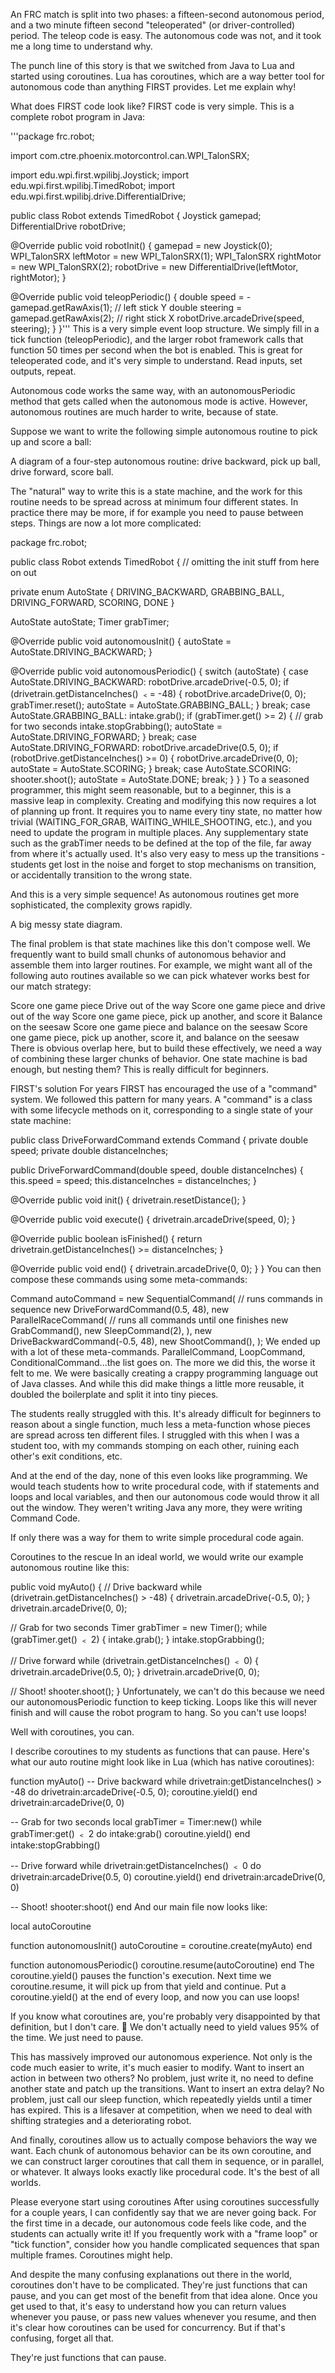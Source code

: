 
An FRC match is split into two phases: a fifteen-second autonomous period, and a two minute fifteen second "teleoperated" (or driver-controlled) period. The teleop code is easy. The autonomous code was not, and it took me a long time to understand why.

The punch line of this story is that we switched from Java to Lua and started using coroutines. Lua has coroutines, which are a way better tool for autonomous code than anything FIRST provides. Let me explain why!

What does FIRST code look like?
FIRST code is very simple. This is a complete robot program in Java:

'''package frc.robot;

import com.ctre.phoenix.motorcontrol.can.WPI_TalonSRX;

import edu.wpi.first.wpilibj.Joystick;
import edu.wpi.first.wpilibj.TimedRobot;
import edu.wpi.first.wpilibj.drive.DifferentialDrive;

public class Robot extends TimedRobot {
  Joystick gamepad;
  DifferentialDrive robotDrive;

  @Override
  public void robotInit() {
    gamepad = new Joystick(0);
    WPI_TalonSRX leftMotor = new WPI_TalonSRX(1);
    WPI_TalonSRX rightMotor = new WPI_TalonSRX(2);
    robotDrive = new DifferentialDrive(leftMotor, rightMotor);
  }

  @Override
  public void teleopPeriodic() {
    double speed = -gamepad.getRawAxis(1); // left stick Y
    double steering = gamepad.getRawAxis(2); // right stick X
    robotDrive.arcadeDrive(speed, steering);
  }
}'''
This is a very simple event loop structure. We simply fill in a tick function (teleopPeriodic), and the larger robot framework calls that function 50 times per second when the bot is enabled. This is great for teleoperated code, and it's very simple to understand. Read inputs, set outputs, repeat.

Autonomous code works the same way, with an autonomousPeriodic method that gets called when the autonomous mode is active. However, autonomous routines are much harder to write, because of state.

Suppose we want to write the following simple autonomous routine to pick up and score a ball:

A diagram of a four-step autonomous routine: drive backward, pick up ball, drive forward, score ball.

The "natural" way to write this is a state machine, and the work for this routine needs to be spread across at minimum four different states. In practice there may be more, if for example you need to pause between steps. Things are now a lot more complicated:

package frc.robot;

public class Robot extends TimedRobot {
  // omitting the init stuff from here on out

  private enum AutoState {
    DRIVING_BACKWARD,
    GRABBING_BALL,
    DRIVING_FORWARD,
    SCORING,
    DONE
  }

  AutoState autoState;
  Timer grabTimer;

  @Override
  public void autonomousInit() {
    autoState = AutoState.DRIVING_BACKWARD;
  }

  @Override
  public void autonomousPeriodic() {
    switch (autoState) {
      case AutoState.DRIVING_BACKWARD:
        robotDrive.arcadeDrive(-0.5, 0);
        if (drivetrain.getDistanceInches() ﹤= -48) {
          robotDrive.arcadeDrive(0, 0);
          grabTimer.reset();
          autoState = AutoState.GRABBING_BALL;
        }
        break;
      case AutoState.GRABBING_BALL:
        intake.grab();
        if (grabTimer.get() >= 2) { // grab for two seconds
          intake.stopGrabbing();
          autoState = AutoState.DRIVING_FORWARD;
        }
        break;
      case AutoState.DRIVING_FORWARD:
        robotDrive.arcadeDrive(0.5, 0);
        if (robotDrive.getDistanceInches() >= 0) {
          robotDrive.arcadeDrive(0, 0);
          autoState = AutoState.SCORING;
        }
        break;
      case AutoState.SCORING:
        shooter.shoot();
        autoState = AutoState.DONE;
        break;
    }
  }
}
To a seasoned programmer, this might seem reasonable, but to a beginner, this is a massive leap in complexity. Creating and modifying this now requires a lot of planning up front. It requires you to name every tiny state, no matter how trivial (WAITING_FOR_GRAB, WAITING_WHILE_SHOOTING, etc.), and you need to update the program in multiple places. Any supplementary state such as the grabTimer needs to be defined at the top of the file, far away from where it's actually used. It's also very easy to mess up the transitions - students get lost in the noise and forget to stop mechanisms on transition, or accidentally transition to the wrong state.

And this is a very simple sequence! As autonomous routines get more sophisticated, the complexity grows rapidly.

A big messy state diagram.

The final problem is that state machines like this don't compose well. We frequently want to build small chunks of autonomous behavior and assemble them into larger routines. For example, we might want all of the following auto routines available so we can pick whatever works best for our match strategy:

Score one game piece
Drive out of the way
Score one game piece and drive out of the way
Score one game piece, pick up another, and score it
Balance on the seesaw
Score one game piece and balance on the seesaw
Score one game piece, pick up another, score it, and balance on the seesaw
There is obvious overlap here, but to build these effectively, we need a way of combining these larger chunks of behavior. One state machine is bad enough, but nesting them? This is really difficult for beginners.

FIRST's solution
For years FIRST has encouraged the use of a "command" system. We followed this pattern for many years. A "command" is a class with some lifecycle methods on it, corresponding to a single state of your state machine:

public class DriveForwardCommand extends Command {
  private double speed;
  private double distanceInches;

  public DriveForwardCommand(double speed, double distanceInches) {
    this.speed = speed;
    this.distanceInches = distanceInches;
  }

  @Override
  public void init() {
    drivetrain.resetDistance();
  }

  @Override
  public void execute() {
    drivetrain.arcadeDrive(speed, 0);
  }

  @Override
  public boolean isFinished() {
    return drivetrain.getDistanceInches() >= distanceInches;
  }

  @Override
  public void end() {
    drivetrain.arcadeDrive(0, 0);
  }
}
You can then compose these commands using some meta-commands:

Command autoCommand = new SequentialCommand( // runs commands in sequence
  new DriveForwardCommand(0.5, 48),
  new ParallelRaceCommand( // runs all commands until one finishes
    new GrabCommand(),
    new SleepCommand(2),
  ),
  new DriveBackwardCommand(-0.5, 48),
  new ShootCommand(),
);
We ended up with a lot of these meta-commands. ParallelCommand, LoopCommand, ConditionalCommand...the list goes on. The more we did this, the worse it felt to me. We were basically creating a crappy programming language out of Java classes. And while this did make things a little more reusable, it doubled the boilerplate and split it into tiny pieces.

The students really struggled with this. It's already difficult for beginners to reason about a single function, much less a meta-function whose pieces are spread across ten different files. I struggled with this when I was a student too, with my commands stomping on each other, ruining each other's exit conditions, etc.

And at the end of the day, none of this even looks like programming. We would teach students how to write procedural code, with if statements and loops and local variables, and then our autonomous code would throw it all out the window. They weren't writing Java any more, they were writing Command Code.

If only there was a way for them to write simple procedural code again.

Coroutines to the rescue
In an ideal world, we would write our example autonomous routine like this:

public void myAuto() {
  // Drive backward
  while (drivetrain.getDistanceInches() > -48) {
    drivetrain.arcadeDrive(-0.5, 0);
  }
  drivetrain.arcadeDrive(0, 0);

  // Grab for two seconds
  Timer grabTimer = new Timer();
  while (grabTimer.get() ﹤ 2) {
    intake.grab();
  }
  intake.stopGrabbing();

  // Drive forward
  while (drivetrain.getDistanceInches() ﹤ 0) {
    drivetrain.arcadeDrive(0.5, 0);
  }
  drivetrain.arcadeDrive(0, 0);

  // Shoot!
  shooter.shoot();
}
Unfortunately, we can't do this because we need our autonomousPeriodic function to keep ticking. Loops like this will never finish and will cause the robot program to hang. So you can't use loops!

Well with coroutines, you can.

I describe coroutines to my students as functions that can pause. Here's what our auto routine might look like in Lua (which has native coroutines):

function myAuto()
  -- Drive backward
  while drivetrain:getDistanceInches() > -48 do
    drivetrain:arcadeDrive(-0.5, 0);
    coroutine.yield()
  end
  drivetrain:arcadeDrive(0, 0)

  -- Grab for two seconds
  local grabTimer = Timer:new()
  while grabTimer:get() ﹤ 2 do
    intake:grab()
    coroutine.yield()
  end
  intake:stopGrabbing()

  -- Drive forward
  while drivetrain:getDistanceInches() ﹤ 0 do
    drivetrain:arcadeDrive(0.5, 0)
    coroutine.yield()
  end
  drivetrain:arcadeDrive(0, 0)

  -- Shoot!
  shooter:shoot()
end
And our main file now looks like:

local autoCoroutine

function autonomousInit()
  autoCoroutine = coroutine.create(myAuto)
end

function autonomousPeriodic()
  coroutine.resume(autoCoroutine)
end
The coroutine.yield() pauses the function's execution. Next time we coroutine.resume, it will pick up from that yield and continue. Put a coroutine.yield() at the end of every loop, and now you can use loops!

If you know what coroutines are, you're probably very disappointed by that definition, but I don't care. 🙂 We don't actually need to yield values 95% of the time. We just need to pause.

This has massively improved our autonomous experience. Not only is the code much easier to write, it's much easier to modify. Want to insert an action in between two others? No problem, just write it, no need to define another state and patch up the transitions. Want to insert an extra delay? No problem, just call our sleep function, which repeatedly yields until a timer has expired. This is a lifesaver at competition, when we need to deal with shifting strategies and a deteriorating robot.

And finally, coroutines allow us to actually compose behaviors the way we want. Each chunk of autonomous behavior can be its own coroutine, and we can construct larger coroutines that call them in sequence, or in parallel, or whatever. It always looks exactly like procedural code. It's the best of all worlds.

Please everyone start using coroutines
After using coroutines successfully for a couple years, I can confidently say that we are never going back. For the first time in a decade, our autonomous code feels like code, and the students can actually write it! If you frequently work with a "frame loop" or "tick function", consider how you handle complicated sequences that span multiple frames. Coroutines might help.

And despite the many confusing explanations out there in the world, coroutines don't have to be complicated. They're just functions that can pause, and you can get most of the benefit from that idea alone. Once you get used to that, it's easy to understand how you can return values whenever you pause, or pass new values whenever you resume, and then it's clear how coroutines can be used for concurrency. But if that's confusing, forget all that.

They're just functions that can pause.


